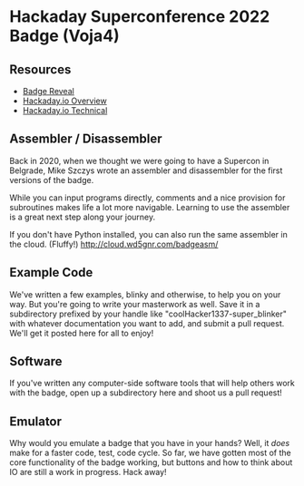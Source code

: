 # Hackaday Superconference 2022 Badge (Voja4)

## Resources

* [Badge Reveal](https://hackaday.com/2022/10/12/the-2022-supercon-badge-is-a-handheld-trip-through-computing-history/)
* [Hackaday.io Overview](https://hackaday.io/project/188025-2022-hackaday-supercon-6-badge-guide)  
* [Hackaday.io Technical](https://hackaday.io/project/182568-badge-for-supercon6-november-2022)  

## Assembler / Disassembler

Back in 2020, when we thought we were going to have a Supercon in Belgrade, Mike Szczys wrote an assembler and disassembler for the first versions of the badge.  

While you can input programs directly, comments and a nice provision for subroutines makes life a lot more navigable.  Learning to use the assembler is a great next step along your journey.

If you don't have Python installed, you can also run the same assembler in the cloud.  (Fluffy!)  http://cloud.wd5gnr.com/badgeasm/

## Example Code

We've written a few examples, blinky and otherwise, to help you on your way.  But you're going to write your masterwork as well.  Save it in a subdirectory prefixed by your handle like "coolHacker1337-super_blinker" with whatever documentation you want to add, and submit a pull request.  We'll get it posted here for all to enjoy!  

## Software

If you've written any computer-side software tools that will help others work with the badge, open up a subdirectory here and shoot us a pull request!

## Emulator

Why would you emulate a badge that you have in your hands?  Well, it _does_ make for a faster code, test, code cycle.  So far, we have gotten most of the core functionality of the badge working, but buttons and how to think about IO are still a work in progress.  Hack away!